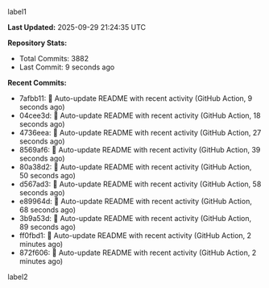 
label1 
<!-- ACTIVITY_START -->
**Last Updated:** 2025-09-29 21:24:35 UTC

**Repository Stats:**
- Total Commits: 3882
- Last Commit: 9 seconds ago

**Recent Commits:**
- 7afbb11: 🤖 Auto-update README with recent activity (GitHub Action, 9 seconds ago)
- 04cee3d: 🤖 Auto-update README with recent activity (GitHub Action, 18 seconds ago)
- 4736eea: 🤖 Auto-update README with recent activity (GitHub Action, 27 seconds ago)
- 8569af6: 🤖 Auto-update README with recent activity (GitHub Action, 39 seconds ago)
- 80a38d2: 🤖 Auto-update README with recent activity (GitHub Action, 50 seconds ago)
- d567ad3: 🤖 Auto-update README with recent activity (GitHub Action, 58 seconds ago)
- e89964d: 🤖 Auto-update README with recent activity (GitHub Action, 68 seconds ago)
- 3b9a53d: 🤖 Auto-update README with recent activity (GitHub Action, 89 seconds ago)
- ff0fbd1: 🤖 Auto-update README with recent activity (GitHub Action, 2 minutes ago)
- 872f606: 🤖 Auto-update README with recent activity (GitHub Action, 2 minutes ago)
<!-- ACTIVITY_END -->

label2

